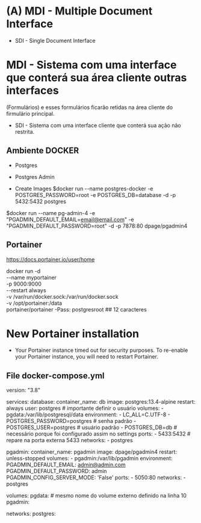 # (A) MDI - Multiple Document Interface
- SDI - Single Document Interface

# MDI - Sistema com uma interface que conterá sua área cliente outras interfaces
 (Formulários) e esses formulários ficarão retidas na área cliente do firmulário principal.
- SDI - Sistema com uma interface cliente que conterá sua ação não restrita.

## Ambiente DOCKER
- Postgres
- Postgres Admin

- Create Images
$docker run --name postgres-docker  -e POSTGRES_PASSWORD=root -e POSTGRES_DB=database -d -p 5432:5432 postgres

$docker run --name pg-admin-4 -e "PGADMIN_DEFAULT_EMAIL=email@email.com" -e "PGADMIN_DEFAULT_PASSWORD=root" -d -p 7878:80 dpage/pgadmin4

## Portainer
https://docs.portainer.io/user/home

docker run -d \
--name myportainer \
-p 9000:9000 \
--restart always \
-v /var/run/docker.sock:/var/run/docker.sock \
-v /opt/portainer:/data \
portainer/portainer
-Pass: postgresroot  ## 12 caracteres
# New Portainer installation
- Your Portainer instance timed out for security purposes. To re-enable your Portainer instance, you will need to restart Portainer.

## File docker-compose.yml
version: "3.8"

services:
  database:
    container_name: db
    image: postgres:13.4-alpine
    restart: always
    user: postgres  # importante definir o usuário
    volumes:
      - pgdata:/var/lib/postgresql/data
    environment:
      - LC_ALL=C.UTF-8
      - POSTGRES_PASSWORD=postgres  # senha padrão
      - POSTGRES_USER=postgres  # usuário padrão
      - POSTGRES_DB=db  # necessário porque foi configurado assim no settings
    ports:
      - 5433:5432  # repare na porta externa 5433
    networks:
      - postgres

  pgadmin:
    container_name: pgadmin
    image: dpage/pgadmin4
    restart: unless-stopped
    volumes:
       - pgadmin:/var/lib/pgadmin
    environment:
      PGADMIN_DEFAULT_EMAIL: admin@admin.com
      PGADMIN_DEFAULT_PASSWORD: admin
      PGADMIN_CONFIG_SERVER_MODE: 'False'
    ports:
      - 5050:80
    networks:
      - postgres

volumes:
  pgdata:  # mesmo nome do volume externo definido na linha 10
  pgadmin:

networks:
  postgres: